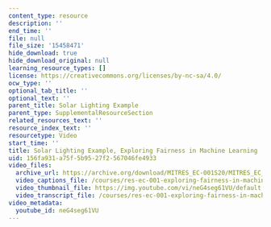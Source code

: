 ```yaml
---
content_type: resource
description: ''
end_time: ''
file: null
file_size: '15458471'
hide_download: true
hide_download_original: null
learning_resource_types: []
license: https://creativecommons.org/licenses/by-nc-sa/4.0/
ocw_type: ''
optional_tab_title: ''
optional_text: ''
parent_title: Solar Lighting Example
parent_type: SupplementalResourceSection
related_resources_text: ''
resource_index_text: ''
resourcetype: Video
start_time: ''
title: Solar Lighting Example, Exploring Fairness in Machine Learning
uid: 156fa931-a75f-5b95-27f2-567046fe4933
video_files:
  archive_url: https://archive.org/download/MITRES_EC-001S20/MITRES_EC_001S20_video04_300k.mp4
  video_captions_file: /courses/res-ec-001-exploring-fairness-in-machine-learning-for-international-development-spring-2020/6ae1f050201658f996dcf6c107994e0d_neG4seg61VU.vtt
  video_thumbnail_file: https://img.youtube.com/vi/neG4seg61VU/default.jpg
  video_transcript_file: /courses/res-ec-001-exploring-fairness-in-machine-learning-for-international-development-spring-2020/338c26e3596d04be35ab3eb3d1d251b2_neG4seg61VU.pdf
video_metadata:
  youtube_id: neG4seg61VU
---
```

